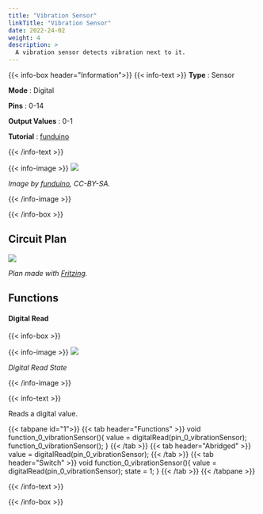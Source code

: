 ```yaml
---
title: "Vibration Sensor"
linkTitle: "Vibration Sensor"
date: 2022-24-02
weight: 4
description: >
  A vibration sensor detects vibration next to it.
---
```


{{< info-box header="Information">}}
{{< info-text >}}
  **Type** : Sensor

  **Mode** : Digital

  **Pins** : 0-14

  **Output Values** : 0-1

  **Tutorial** : [funduino](https://funduino.de/nr-38-der-vibrationssensor) 

  {{< /info-text >}}

  {{< info-image >}}
   ![](https://funduinoshop.com/media/image/7c/0b/8d/vs1.jpg)
   
   _Image by [funduino](https://funduinoshop.com/media/image/7c/0b/8d/vs1.jpg), CC-BY-SA._

  {{< /info-image >}}

{{< /info-box >}}

## Circuit Plan
![](/docs/connectionplan/steckplan_vibrationsensor.png)
   
   _Plan made with [Fritzing](https://fritzing.org/)._

## Functions

#### Digital Read

{{< info-box >}}

  {{< info-image >}}
   ![](/docs/components/vibrationsensor.png)
   
   _Digital Read State_

  {{< /info-image >}}

{{< info-text >}}

Reads a digital value.
  
  {{< tabpane id="1">}}
  {{< tab header="Functions" >}}
void function_0_vibrationSensor(){
value = digitalRead(pin_0_vibrationSensor);
function_0_vibrationSensor();
}
  {{< /tab >}}
  {{< tab header="Abridged" >}}
value = digitalRead(pin_0_vibrationSensor);
  {{< /tab >}}
  {{< tab header="Switch" >}}
void function_0_vibrationSensor(){
value = digitalRead(pin_0_vibrationSensor);
state = 1;
}
  {{< /tab >}}
{{< /tabpane >}}

  {{< /info-text >}}

{{< /info-box >}}